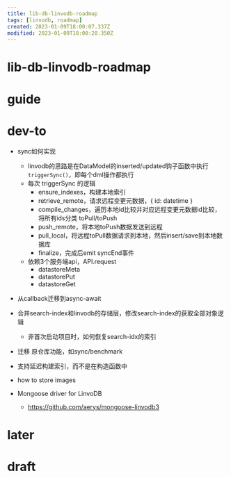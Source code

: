 ```yaml
---
title: lib-db-linvodb-roadmap
tags: [linvodb, roadmap]
created: 2023-01-09T18:00:07.337Z
modified: 2023-01-09T18:00:20.350Z
---
```


# lib-db-linvodb-roadmap

# guide

# dev-to
- sync如何实现
  - linvodb的思路是在DataModel的inserted/updated钩子函数中执行 `triggerSync()`，即每个dml操作都执行
  - 每次 triggerSync 的逻辑
    - ensure_indexes，构建本地索引
    - retrieve_remote，请求远程变更元数据，{ id: datetime }
    - compile_changes，遍历本地id比较并对应远程变更元数据id比较，将所有ids分类 toPull/toPush
    - push_remote，将本地toPush数据发送到远程
    - pull_local，将远程toPull数据请求到本地，然后insert/save到本地数据库
    - finalize，完成后emit syncEnd事件
  - 依赖3个服务端api，API.request 
    - datastoreMeta
    - datastorePut
    - datastoreGet

- 从callback迁移到async-await

- 合并search-index和linvodb的存储层，修改search-index的获取全部对象逻辑
  - 非首次启动项目时，如何恢复search-idx的索引

- 迁移 原仓库功能，如sync/benchmark

- 支持延迟构建索引，而不是在构造函数中

- how to store images

- Mongoose driver for LinvoDB
  - https://github.com/aerys/mongoose-linvodb3
# later

# draft
